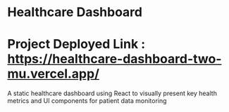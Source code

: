# Healthcare Dashboard

# Project Deployed Link : https://healthcare-dashboard-two-mu.vercel.app/

A static healthcare dashboard using React to visually present key health metrics and UI components for patient data monitoring
